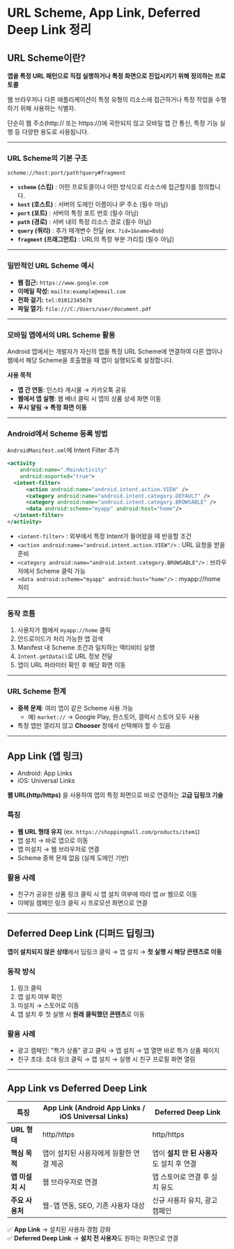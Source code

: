 # URL Scheme, App Link, Deferred Deep Link 정리

## URL Scheme이란?

**앱을 특정 URL 패턴으로 직접 실행하거나 특정 화면으로 진입시키기 위해 정의하는 프로토콜**

웹 브라우저나 다른 애플리케이션이 특정 유형의 리소스에 접근하거나 특정 작업을 수행하기 위해 사용하는 식별자.

단순히 웹 주소(http:// 또는 https://)에 국한되지 않고 모바일 앱 간 통신, 특정 기능 실행 등 다양한 용도로 사용됩니다.

---

### URL Scheme의 기본 구조

`scheme://host:port/path?query#fragment`

- **`scheme` (스킴)** : 어떤 프로토콜이나 어떤 방식으로 리소스에 접근할지를 정의합니다.
- **`host` (호스트)** : 서버의 도메인 이름이나 IP 주소 (필수 아님)
- **`port` (포트)** : 서버의 특정 포트 번호 (필수 아님)
- **`path` (경로)** : 서버 내의 특정 리소스 경로 (필수 아님)
- **`query` (쿼리)** : 추가 매개변수 전달 (ex. `?id=1&name=Bob`)
- **`fragment` (프래그먼트)** : URL의 특정 부분 가리킴 (필수 아님)

---

### 일반적인 URL Scheme 예시

- **웹 접근:** `https://www.google.com`
- **이메일 작성:** `mailto:example@email.com`
- **전화 걸기:** `tel:01012345678`
- **파일 열기:** `file:///C:/Users/user/document.pdf`

---

### 모바일 앱에서의 URL Scheme 활용

Android 앱에서는 개발자가 자신의 앱을 특정 URL Scheme에 연결하여 다른 앱이나 웹에서 해당 Scheme을 호출했을 때 앱이 실행되도록 설정합니다.

**사용 목적**
- **앱 간 연동**: 인스타 게시물 → 카카오톡 공유
- **웹에서 앱 실행**: 웹 배너 클릭 시 앱의 상품 상세 화면 이동
- **푸시 알림 → 특정 화면 이동**

---

### Android에서 Scheme 등록 방법

`AndroidManifest.xml`에 Intent Filter 추가

```xml
<activity
    android:name=".MainActivity"
    android:exported="true">
  <intent-filter>
      <action android:name="android.intent.action.VIEW" />
      <category android:name="android.intent.category.DEFAULT" />
      <category android:name="android.intent.category.BROWSABLE" />
      <data android:scheme="myapp" android:host="home"/>
  </intent-filter>
</activity>
```

- `<intent-filter>` : 외부에서 특정 Intent가 들어왔을 때 반응할 조건
- `<action android:name="android.intent.action.VIEW"/>` : URL 요청을 받을 준비
- `<category android:name="android.intent.category.BROWSABLE"/>` : 브라우저에서 Scheme 클릭 가능
- `<data android:scheme="myapp" android:host="home"/>` : myapp://home 처리

---

### 동작 흐름

1. 사용자가 웹에서 `myapp://home` 클릭
2. 안드로이드가 처리 가능한 앱 검색
3. Manifest 내 Scheme 조건과 일치하는 액티비티 실행
4. `Intent.getData()`로 URL 정보 전달
5. 앱이 URL 파라미터 확인 후 해당 화면 이동

---

### URL Scheme 한계

- **중복 문제**: 여러 앱이 같은 Scheme 사용 가능
    - 예) `market://` → Google Play, 원스토어, 갤럭시 스토어 모두 사용
- 특정 앱만 열리지 않고 **Chooser** 창에서 선택해야 할 수 있음

---

## App Link (앱 링크)

- Android: App Links
- iOS: Universal Links

**웹 URL(http/https)** 을 사용하여 앱의 특정 화면으로 바로 연결하는 **고급 딥링크 기술**

### 특징

- **웹 URL 형태 유지** (ex. `https://shoppingmall.com/products/item1`)
- 앱 설치 → 바로 앱으로 이동
- 앱 미설치 → 웹 브라우저로 연결
- Scheme 중복 문제 없음 (실제 도메인 기반)

### 활용 사례

- 친구가 공유한 상품 링크 클릭 시 앱 설치 여부에 따라 앱 or 웹으로 이동
- 이메일 캠페인 링크 클릭 시 프로모션 화면으로 연결

---

## Deferred Deep Link (디퍼드 딥링크)

**앱이 설치되지 않은 상태**에서 딥링크 클릭 → 앱 설치 → **첫 실행 시 해당 콘텐츠로 이동**

### 동작 방식
1. 링크 클릭
2. 앱 설치 여부 확인
3. 미설치 → 스토어로 이동
4. 앱 설치 후 첫 실행 시 **원래 클릭했던 콘텐츠**로 이동

### 활용 사례
- 광고 캠페인: "특가 상품" 광고 클릭 → 앱 설치 → 앱 열면 바로 특가 상품 페이지
- 친구 초대: 초대 링크 클릭 → 앱 설치 → 실행 시 친구 프로필 화면 열림

---

## App Link vs Deferred Deep Link

| 특징 | App Link (Android App Links / iOS Universal Links) | Deferred Deep Link |
| --- | --- | --- |
| **URL 형태** | http/https | http/https |
| **핵심 목적** | 앱이 설치된 사용자에게 원활한 연결 제공 | 앱이 **설치 안 된 사용자**도 설치 후 연결 |
| **앱 미설치 시** | 웹 브라우저로 연결 | 앱 스토어로 연결 후 설치 유도 |
| **주요 사용처** | 웹-앱 연동, SEO, 기존 사용자 대상 | 신규 사용자 유치, 광고 캠페인 |

✅ **App Link** → 설치된 사용자 경험 강화  
✅ **Deferred Deep Link** → **설치 전 사용자**도 원하는 화면으로 연결
